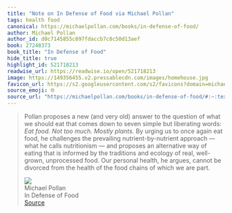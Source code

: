 ```yaml
---
title: "Note on In Defense of Food via Michael Pollan"
tags: health food
canonical: https://michaelpollan.com/books/in-defense-of-food/
author: Michael Pollan
author_id: d0c7145855c897fdaccb7c8c50d13aef
book: 27248373
book_title: "In Defense of Food"
hide_title: true
highlight_id: 521718213
readwise_url: https://readwise.io/open/521718213
image: https://149356455.v2.pressablecdn.com/images/homehouse.jpg
favicon_url: https://s2.googleusercontent.com/s2/favicons?domain=michaelpollan.com
source_emoji: 🌐
source_url: "https://michaelpollan.com/books/in-defense-of-food/#:~:text=Pollan%20proposes%20a,we%20are%20part."
---
```


> Pollan proposes a new (and very old) answer to the question of what we should eat that comes down to seven simple but liberating words: *Eat food. Not too much. Mostly plants.* By urging us to once again eat food, he challenges the prevailing nutrient-by-nutrient approach — what he calls nutritionism — and proposes an alternative way of eating that is informed by the traditions and ecology of real, well-grown, unprocessed food. Our personal health, he argues, cannot be divorced from the health of the food chains of which we are part.
> <div class="quoteback-footer"><div class="quoteback-avatar"><img class="mini-favicon" src="https://s2.googleusercontent.com/s2/favicons?domain=michaelpollan.com"></div><div class="quoteback-metadata"><div class="metadata-inner"><span style="display:none">FROM:</span><div aria-label="Michael Pollan" class="quoteback-author"> Michael Pollan</div><div aria-label="In Defense of Food" class="quoteback-title"> In Defense of Food</div></div></div><div class="quoteback-backlink"><a target="_blank" aria-label="go to the full text of this quotation" rel="noopener" href="https://michaelpollan.com/books/in-defense-of-food/#:~:text=Pollan%20proposes%20a,we%20are%20part." class="quoteback-arrow"> Source</a></div></div>